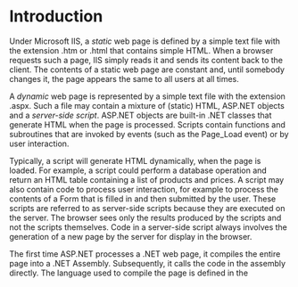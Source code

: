 # Introduction

Under Microsoft IIS, a *static* web page is defined by a simple text file with the extension .htm or .html that contains simple HTML. When a browser requests such a page, IIS simply reads it and sends its content back to the client. The contents of a static web page are constant and, until somebody changes it, the page appears the same to all users at all times.

A *dynamic* web page is represented by a simple text file with the extension .aspx. Such a file may contain a mixture of (static) HTML, ASP.NET objects and a *server-side script*. ASP.NET objects are built-in .NET classes that generate HTML when the page is processed. Scripts contain functions and subroutines that are invoked by events (such as the Page_Load event) or by user interaction.

Typically, a script will generate HTML dynamically, when the page is loaded. For example, a script could perform a database operation and return an HTML table containing a list of products and prices. A script may also contain code to process user interaction, for example to process the contents of a Form that is filled in and then submitted by the user. These scripts are referred to as server-side scripts because they are executed on the server. The browser sees only the results produced by the scripts and not the scripts themselves. Code in a server-side script always involves the generation of a new page by the server for display in the browser.

The first time ASP.NET processes a .NET web page, it compiles the entire page into a .NET Assembly. Subsequently, it calls the code in the assembly directly. The language used to compile the page is defined in the <script> section, which is typically defined at the top of the page. If the <script> section is omitted, or if it fails to explicitly specify the language attribute, the page is compiled using the default scripting language. This is configurable, but is typically VB or C#.

This Chapter is made up almost entirely of examples, the source code of which is supplied in the samples\asp.net directory and the sub-directories it contains. This directory is mapped as an IIS Virtual Directory named `dyalog.net`, so you may execute the examples by specifying the URL `http://localhost/dyalog.net/` followed by the name of the sub-directory and page. You can get an overview of the samples by starting on the page `http://localhost/dyalog.net/index.htm` and follow links from there.

To use `APLScript` effectively in Web Pages, you need to have a thorough understanding of how ASP.NET works.

In the first example, an outline description ASP.NET technology is provided. For further information, see the Microsoft .NET Framework documentation and *Beginning ASP.NET using VB.NET*, Wrox Press Ltd, ISBN 1861005040.
